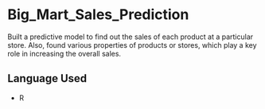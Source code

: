 # Big_Mart_Sales_Prediction
Built a predictive model to find out the sales of each product at a particular store. Also, found various properties of products or stores, which play a key role in increasing the overall sales.

## Language Used 
   - R
